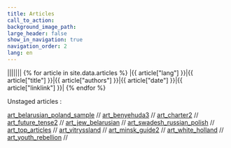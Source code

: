 ```yaml
---
title: Articles
call_to_action: 
background_image_path:
large_header: false
show_in_navigation: true
navigation_order: 2
lang: en
---
```


|||||||
{% for article in site.data.articles %}
|{{ article["lang"] }}|{{ article["title"] }}|{{ article["authors"] }}|{{ article["date"] }}|{{ article["linklink"] }}|
{% endfor %}



Unstaged articles : 

[art_belarusian_poland_sample](/pages/articles/art_belarusian_poland_sample) // 
[art_benyehuda3](/pages/articles/art_benyehuda3) // 
[art_charter2](/pages/articles/art_charter2) // 
[art_future_tense2](/pages/articles/art_future_tense2) // 
[art_jew_belarusian](/pages/articles/art_jew_belarusian) // 
[art_swadesh_russian_polish](/pages/articles/art_swadesh_russian_polish) // 
[art_top_articles](/pages/articles/art_top_articles) // 
[art_vitryssland](/pages/articles/art_vitryssland) // 
[art_minsk_guide2](/pages/articles/art_minsk_guide2) // 
[art_white_holland](/pages/articles/art_white_holland) // 
[art_youth_rebellion](/pages/articles/art_youth_rebellion) // 


